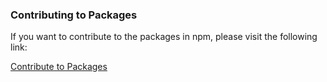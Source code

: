 ### Contributing to Packages

If you want to contribute to the packages in npm, please visit the following link:

[Contribute to Packages](https://github.com/zaluty/packages-keyzilla)

